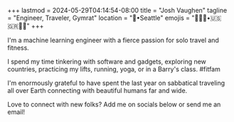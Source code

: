+++
lastmod = 2024-05-29T04:14:54-08:00
title = "Josh Vaughen"
tagline = "Engineer, Traveler, Gymrat"
location = "📍•Seattle"
emojis = "🙋🏻‍♂️•🇺🇸🇬🇷🏳️‍🌈"
+++

I'm a machine learning engineer with a fierce passion for solo travel and fitness.

I spend my time tinkering with software and gadgets, exploring new countries, practicing my lifts, running, yoga, or in a Barry's class. #fitfam

I'm enormously grateful to have spent the last year on sabbatical traveling all over Earth connecting with beautiful humans far and wide.

Love to connect with new folks? Add me on socials below or send me an email!